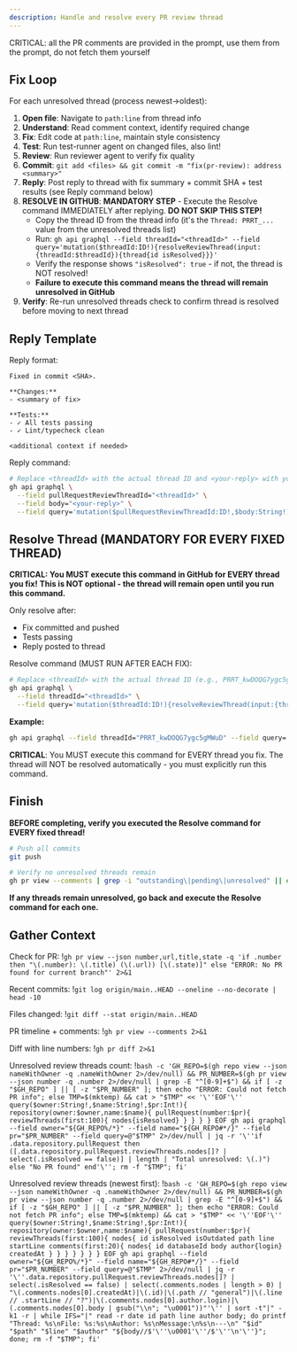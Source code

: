 ```yaml
---
description: Handle and resolve every PR review thread
---
```


CRITICAL: all the PR comments are provided in the prompt, use them from the prompt, do not fetch them yourself

## Fix Loop

For each unresolved thread (process newest→oldest):

1. **Open file**: Navigate to `path:line` from thread info
2. **Understand**: Read comment context, identify required change
3. **Fix**: Edit code at `path:line`, maintain style consistency
4. **Test**: Run test-runner agent on changed files, also lint!
5. **Review**: Run reviewer agent to verify fix quality
6. **Commit**: `git add <files> && git commit -m "fix(pr-review): address <summary>"`
7. **Reply**: Post reply to thread with fix summary + commit SHA + test results (see Reply command below)
8. **RESOLVE IN GITHUB**: **MANDATORY STEP** - Execute the Resolve command IMMEDIATELY after replying. **DO NOT SKIP THIS STEP!**
   - Copy the thread ID from the thread info (it's the `Thread: PRRT_...` value from the unresolved threads list)
   - Run: `gh api graphql --field threadId="<threadId>" --field query='mutation($threadId:ID!){resolveReviewThread(input:{threadId:$threadId}){thread{id isResolved}}}'`
   - Verify the response shows `"isResolved": true` - if not, the thread is NOT resolved!
   - **Failure to execute this command means the thread will remain unresolved in GitHub**
9. **Verify**: Re-run unresolved threads check to confirm thread is resolved before moving to next thread

## Reply Template

Reply format:
```
Fixed in commit <SHA>.

**Changes:**
- <summary of fix>

**Tests:**
- ✓ All tests passing
- ✓ Lint/typecheck clean

<additional context if needed>
```

Reply command:
```bash
# Replace <threadId> with the actual thread ID and <your-reply> with your reply text
gh api graphql \
  --field pullRequestReviewThreadId="<threadId>" \
  --field body="<your-reply>" \
  --field query='mutation($pullRequestReviewThreadId:ID!,$body:String!){addPullRequestReviewThreadReply(input:{pullRequestReviewThreadId:$pullRequestReviewThreadId,body:$body}){comment{id url}}}'
```

## Resolve Thread (MANDATORY FOR EVERY FIXED THREAD)

**CRITICAL: You MUST execute this command in GitHub for EVERY thread you fix!**
**This is NOT optional - the thread will remain open until you run this command.**

Only resolve after:
- Fix committed and pushed
- Tests passing
- Reply posted to thread

Resolve command (MUST RUN AFTER EACH FIX):
```bash
# Replace <threadId> with the actual thread ID (e.g., PRRT_kwDOQG7ygc5gMWuD)
gh api graphql \
  --field threadId="<threadId>" \
  --field query='mutation($threadId:ID!){resolveReviewThread(input:{threadId:$threadId}){thread{id isResolved}}}'
```

**Example:**
```bash
gh api graphql --field threadId="PRRT_kwDOQG7ygc5gMWuD" --field query='mutation($threadId:ID!){resolveReviewThread(input:{threadId:$threadId}){thread{id isResolved}}}'
```

**CRITICAL**: You MUST execute this command for EVERY thread you fix. The thread will NOT be resolved automatically - you must explicitly run this command.

## Finish

**BEFORE completing, verify you executed the Resolve command for EVERY fixed thread!**

```bash
# Push all commits
git push

# Verify no unresolved threads remain
gh pr view --comments | grep -i "outstanding\|pending\|unresolved" || echo "✓ All threads resolved"
```

**If any threads remain unresolved, go back and execute the Resolve command for each one.**

## Gather Context

Check for PR:
!`gh pr view --json number,url,title,state -q 'if .number then "\(.number): \(.title) (\(.url)) [\(.state)]" else "ERROR: No PR found for current branch"' 2>&1`

Recent commits:
!`git log origin/main..HEAD --oneline --no-decorate | head -10`

Files changed:
!`git diff --stat origin/main..HEAD`

PR timeline + comments:
!`gh pr view --comments 2>&1`

Diff with line numbers:
!`gh pr diff 2>&1`

Unresolved review threads count:
!`bash -c 'GH_REPO=$(gh repo view --json nameWithOwner -q .nameWithOwner 2>/dev/null) && PR_NUMBER=$(gh pr view --json number -q .number 2>/dev/null | grep -E "^[0-9]+$") && if [ -z "$GH_REPO" ] || [ -z "$PR_NUMBER" ]; then echo "ERROR: Could not fetch PR info"; else TMP=$(mktemp) && cat > "$TMP" << '\''EOF'\''
query($owner:String!,$name:String!,$pr:Int!){
  repository(owner:$owner,name:$name){
    pullRequest(number:$pr){
      reviewThreads(first:100){
        nodes{isResolved}
      }
    }
  }
}
EOF
gh api graphql --field owner="${GH_REPO%/*}" --field name="${GH_REPO#*/}" --field pr="$PR_NUMBER" --field query=@"$TMP" 2>/dev/null | jq -r '\''if .data.repository.pullRequest then ([.data.repository.pullRequest.reviewThreads.nodes[]? | select(.isResolved == false)] | length | "Total unresolved: \(.)") else "No PR found" end'\''; rm -f "$TMP"; fi'`

Unresolved review threads (newest first):
!`bash -c 'GH_REPO=$(gh repo view --json nameWithOwner -q .nameWithOwner 2>/dev/null) && PR_NUMBER=$(gh pr view --json number -q .number 2>/dev/null | grep -E "^[0-9]+$") && if [ -z "$GH_REPO" ] || [ -z "$PR_NUMBER" ]; then echo "ERROR: Could not fetch PR info"; else TMP=$(mktemp) && cat > "$TMP" << '\''EOF'\''
query($owner:String!,$name:String!,$pr:Int!){
  repository(owner:$owner,name:$name){
    pullRequest(number:$pr){
      reviewThreads(first:100){
        nodes{
          id
          isResolved
          isOutdated
          path
          line
          startLine
          comments(first:20){
            nodes{
              id
              databaseId
              body
              author{login}
              createdAt
            }
          }
        }
      }
    }
  }
}
EOF
gh api graphql --field owner="${GH_REPO%/*}" --field name="${GH_REPO#*/}" --field pr="$PR_NUMBER" --field query=@"$TMP" 2>/dev/null | jq -r '\''.data.repository.pullRequest.reviewThreads.nodes[]? | select(.isResolved == false) | select(.comments.nodes | length > 0) | "\(.comments.nodes[0].createdAt)|\(.id)|\(.path // "general")|\(.line // .startLine // "?")|\(.comments.nodes[0].author.login)|\(.comments.nodes[0].body | gsub("\\n"; "\u0001"))"'\'' | sort -t"|" -k1 -r | while IFS="|" read -r date id path line author body; do printf "Thread: %s\nFile: %s:%s\nAuthor: %s\nMessage:\n%s\n---\n" "$id" "$path" "$line" "$author" "${body//$'\''\u0001'\''/$'\''\n'\''}"; done; rm -f "$TMP"; fi'`
